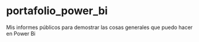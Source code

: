 # portafolio_power_bi
Mis informes públicos para demostrar las cosas generales que puedo hacer en Power Bi
